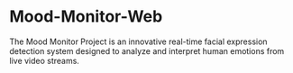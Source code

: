 # Mood-Monitor-Web
The Mood Monitor Project is an innovative real-time facial expression detection system designed to analyze and interpret human emotions from live video streams. 
